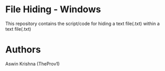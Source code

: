 # File Hiding - Windows

This repository contains the script/code for hiding a text file(.txt) within a text file(.txt)

# Authors

Aswin Krishna (TheProv1)
